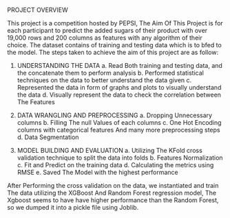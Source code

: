 PROJECT OVERVIEW

This project is a competition hosted by PEPSI, The Aim Of This Project is for each participant to predict the added sugars of their product with over 19,000 rows and 200 columns as features with any algorithm of their choice.
The dataset contains of training and testing data which is to bfed to the model.        The steps taken to achieve the aim of this project are as follow:

1. UNDERSTANDING THE DATA
    a. Read Both training and testing data, and the concatenate them to perform analysis
    b. Performed statistical techniques on the data to better understand the data given
    c. Represented the data in form of graphs and plots to visually understand the data
    d. Visually represent the data to check the correlation between The Features

2. DATA WRANGLING AND PREPROCESSING
    a. Dropping Unnecessary columns
    b. Filling The null Values of each columns
    c. One Hot Encoding columns with categorical features And many more preprocessing steps
    d. Data Segmentation

3. MODEL BUILDING AND EVALUATION
    a. Utilizing The KFold cross validation technique to split the data into folds
    b. Features Normalization
    c. Fit and Predict on the training data
    d. Calculating the metrics using RMSE
    e. Saved The Model with the highest performance

After Performing the cross validation on the data, we instantiated and train The data utilizing the XGBoost And Random Forest regression model, The Xgboost seems to have have higher performance than the Random Forest, so we dumped it into a pickle file using Joblib.
